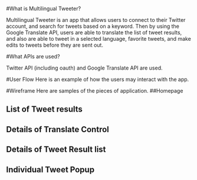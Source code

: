 
#What is Multilingual Tweeter?

Multilingual Tweeter is an app that allows users to connect to their Twitter account, and search for tweets based on a keyword. Then by using the Google Translate API, users are able to translate the list of tweet results, and also are able to tweet in a selected language, favorite tweets, and make edits to tweets before they are sent out.

#What APIs are used?

Twitter API (including oauth) and Google Translate API are used.

#User Flow
Here is an example of how the users may interact with the app.

#Wireframe
Here are samples of the pieces of application.
##Homepage

## List of Tweet results

## Details of Translate Control

## Details of Tweet Result list

## Individual Tweet Popup
